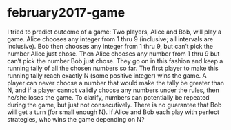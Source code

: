 # february2017-game
I tried to predict outcome of a game: Two players, Alice and Bob, will play a game. Alice chooses any integer from 1 thru 9 (inclusive; all intervals are inclusive). Bob then chooses any integer from 1 thru 9, but can’t pick the number Alice just chose. Then Alice chooses any number from 1 thru 9 but can’t pick the number Bob just chose. They go on in this fashion and keep a running tally of all the chosen numbers so far.  The first player to make this running tally reach exactly N (some positive integer) wins the game. A player can never choose a number that would make the tally be greater than N, and if a player cannot validly choose any numbers under the rules, then he/she loses the game.  To clarify, numbers can potentially be repeated during the game, but just not consecutively. There is no guarantee that Bob will get a turn (for small enough N).  If Alice and Bob each play with perfect strategies, who wins the game depending on N?
